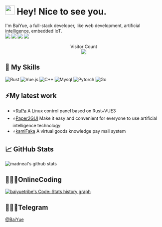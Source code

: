 
#  <img src="https://camo.githubusercontent.com/d3359cb00ab0b5ed8f2e1fe3fceb4fbaf3b614340f8c0db99c17b9f50b351770/68747470733a2f2f656d6f6a69732e736c61636b6d6f6a69732e636f6d2f656d6f6a69732f696d616765732f313533313834393433302f343234362f626c6f622d73756e676c61737365732e6769663f31353331383439343330" width="30" data-canonical-src="https://emojis.slackmojis.com/emojis/images/1531849430/4246/blob-sunglasses.gif?1531849430" style="max-width: 100%;"> Hey! Nice to see you.

I'm BaiYue, a full-stack developer, like web development, artificial intelligence, embedded IoT.<br>
[![](https://img.shields.io/badge/-Youtube-d32936?style=flat-square&logo=Youtube&logoColor=ffffff)](https://www.youtube.com/channel/UCWaS7VDRSGLj0SZXMCwiUiQ/videos)
[![](https://img.shields.io/badge/Bilibili-00a1d6?style=flat-square&logo=Bilibili&logoColor=ffffff)](https://space.bilibili.com/97254526/video)
[![](https://img.shields.io/badge/Blog-232c3e50?style=flat-square&logo=Wordpress&logoColor=ffffff)](https://baiyue.one)
[![](https://img.shields.io/badge/Telegram-430098?style=flat-square&logo=Telegram&logoColor=ffffff)](https://t.me/baiyueblog)

<p align="center"> 
  Visitor Count<br>
  <img src="https://profile-counter.glitch.me/Baiyuetribe/count.svg" />
</p>

## 🎍 My Skills

![Rust](https://img.shields.io/badge/-Rust-black?style=flat-square&logo=rust)
![Vue.js](https://img.shields.io/badge/-Vue.js-%232c3e50?style=flat-square&logo=Vue.js)
![C++](https://img.shields.io/badge/-C++-black?style=flat-square&logo=c)
![Mysql](https://img.shields.io/badge/-MySQL-black?style=flat-square&logo=MySQL&logoColor=white)
![Pytorch](https://img.shields.io/badge/-pytorch-black?style=flat-square&logo=Pytorch&logoColor=ee4c2c)
![Go](https://img.shields.io/badge/-Go-black?style=flat-square&logo=go)

## ⚡My latest work

- ⭐[RuPa](https://github.com/Baiyuetribe/rupa)  A Linux control panel based on Rust+VUE3
- ⭐[Paper2GUI](https://github.com/Baiyuetribe/paper2gui)  Make it easy and convenient for everyone to use artificial intelligence technology
- ⭐[kamiFaka](https://github.com/Baiyuetribe/kamiFaka)  A virtual goods knowledge pay mall system


## &#x1f4c8; GitHub Stats
![madneal's github stats](https://github-readme-stats.vercel.app/api?username=Baiyuetribe&show_icons=true&theme=radical) 

## 👨🏼‍💻OnlineCoding
<a href="https://codestats.net/users/baiyuetribe" target="_blank">
  <img src='https://codestats-readme.wegfan.cn/history-graph/baiyuetribe?width=850&height=300&timezone=08:00&history_days=20&max_languages=12&language_colors=["3e4053","f15854","5da5da","faa43a","60bd68","f17cb0","b2912f","00897b","b276b2","ffc0cb","cddc39","7e57c2","bdbdbd"]' alt="baiyuetribe's Code::Stats history graph" />
</a>

## 👨🏼‍💻Telegram
<a href="https://t.me/baiyueblog" target="_blank">@BaiYue</a>
